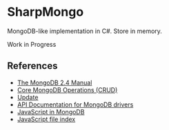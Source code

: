 # SharpMongo

MongoDB-like implementation in C#. Store in memory.

Work in Progress

## References

- [The MongoDB 2.4 Manual](http://docs.mongodb.org/manual/)
- [Core MongoDB Operations (CRUD)](http://docs.mongodb.org/manual/crud/)
- [Update](http://docs.mongodb.org/manual/core/update/)
- [API Documentation for MongoDB drivers](http://api.mongodb.org/)
- [JavaScript in MongoDB](http://docs.mongodb.org/manual/reference/method/)
- [JavaScript file index](http://api.mongodb.org/js/current/files.html)